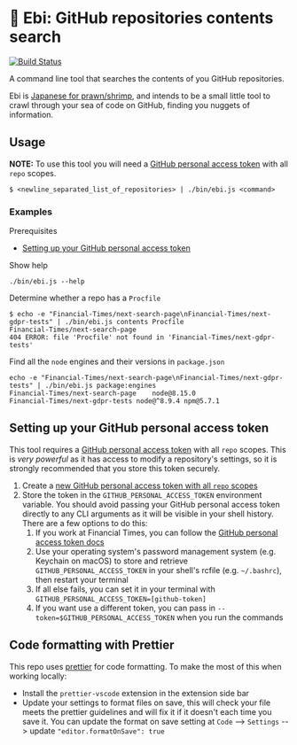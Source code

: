 # 🦐 Ebi: GitHub repositories contents search

<a href="https://circleci.com/gh/Financial-Times/ebi/tree/master">
	<img alt="Build Status" src="https://circleci.com/gh/Financial-Times/ebi/tree/master.svg?style=svg">
</a>

A command line tool that searches the contents of you GitHub repositories.

Ebi is [Japanese for prawn/shrimp](<[https://translate.google.com/#view=home&op=translate&sl=en&tl=ja&text=Prawn](https://translate.google.com/#en/ja/Prawn)>), and intends to be a small little tool to crawl through your sea of code on GitHub, finding you nuggets of information.

## Usage

**NOTE:** To use this tool you will need a [GitHub personal access token](#github-personal-access-token-security) with all `repo` scopes.

```
$ <newline_separated_list_of_repositories> | ./bin/ebi.js <command>
```

### Examples

Prerequisites

-   [Setting up your GitHub personal access token](#setting-up-your-github-personal-access-token)

Show help

    ./bin/ebi.js --help

Determine whether a repo has a `Procfile`

```
$ echo -e "Financial-Times/next-search-page\nFinancial-Times/next-gdpr-tests" | ./bin/ebi.js contents Procfile
Financial-Times/next-search-page
404 ERROR: file 'Procfile' not found in 'Financial-Times/next-gdpr-tests'
```

Find all the `node` engines and their versions in `package.json`

```
echo -e "Financial-Times/next-search-page\nFinancial-Times/next-gdpr-tests" | ./bin/ebi.js package:engines
Financial-Times/next-search-page	node@8.15.0
Financial-Times/next-gdpr-tests	node@^8.9.4	npm@5.7.1
```

## Setting up your GitHub personal access token

This tool requires a [GitHub personal access token](https://help.github.com/articles/creating-a-personal-access-token-for-the-command-line/) with all `repo` scopes. This is _very powerful_ as it has access to modify a repository's settings, so it is strongly recommended that you store this token securely.

1. Create a [new GitHub personal access token with all `repo` scopes](https://github.com/settings/tokens/new?description=Ebi%20CLI&scopes=repo)
2. Store the token in the `GITHUB_PERSONAL_ACCESS_TOKEN` environment variable. You should avoid passing your GitHub personal access token directly to any CLI arguments as it will be visible in your shell history. There are a few options to do this:
    1. If you work at Financial Times, you can follow the [GitHub personal access token docs](https://github.com/Financial-Times/next/wiki/How-to-store-and-access-a-GitHub-personal-access-token-securely)
    2. Use your operating system's password management system (e.g. Keychain on macOS) to store and retrieve `GITHUB_PERSONAL_ACCESS_TOKEN` in your shell's rcfile (e.g. `~/.bashrc`), then restart your terminal
    3. If all else fails, you can set it in your terminal with `GITHUB_PERSONAL_ACCESS_TOKEN=[github-token]`
    4. If you want use a different token, you can pass in `--token=$GITHUB_PERSONAL_ACCESS_TOKEN` when you run the commands

## Code formatting with Prettier

This repo uses [prettier](https://prettier.io/) for code formatting. To make the most of this when working locally:

-   Install the `prettier-vscode` extension in the extension side bar
-   Update your settings to format files on save, this will check your file meets the prettier guidelines and will fix it if it doesn't each time you save it. You can update the format on save setting at `Code` --> `Settings` --> update `"editor.formatOnSave": true`
